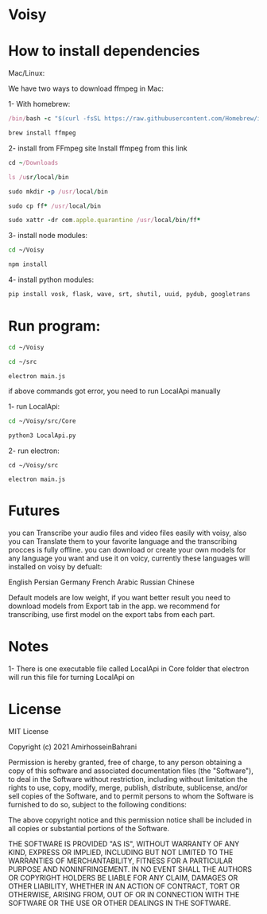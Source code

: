 # Voisy
 
# How to install dependencies

Mac/Linux:

We have two ways to download ffmpeg in Mac:

1- With homebrew:
```ruby
/bin/bash -c "$(curl -fsSL https://raw.githubusercontent.com/Homebrew/install/HEAD/install.sh)"

brew install ffmpeg
```

2- install from FFmpeg site
Install ffmpeg from this link
```ruby
cd ~/Downloads

ls /usr/local/bin

sudo mkdir -p /usr/local/bin

sudo cp ff* /usr/local/bin

sudo xattr -dr com.apple.quarantine /usr/local/bin/ff*
```

3- install node modules:
```bash
cd ~/Voisy

npm install
```

4- install python modules:
```bash
pip install vosk, flask, wave, srt, shutil, uuid, pydub, googletrans
```

# Run program:

```bash
cd ~/Voisy

cd ~/src

electron main.js
```

if above commands got error, you need to run LocalApi manually

1- run LocalApi:
```bash
cd ~/Voisy/src/Core

python3 LocalApi.py
```

2- run electron:
```
cd ~/Voisy/src

electron main.js
```


# Futures

you can Transcribe your audio files and video files easily with voisy, also you can Translate them to your favorite language and the transcribing procces is fully offline. you can download or create your own models for any language you want and use it on voicy, currently these languages will installed on voisy by defualt:

English
Persian
Germany
French
Arabic
Russian
Chinese

Default models are low weight, if you want better result you need to download models from Export tab in the app. we recommend for transcribing, use first model on the export tabs from each part.


# Notes

1- There is one executable file called LocalApi in Core folder that electron will run this file for turning LocalApi on


# License

MIT License

Copyright (c) 2021 AmirhosseinBahrani

Permission is hereby granted, free of charge, to any person obtaining a copy
of this software and associated documentation files (the "Software"), to deal
in the Software without restriction, including without limitation the rights
to use, copy, modify, merge, publish, distribute, sublicense, and/or sell
copies of the Software, and to permit persons to whom the Software is
furnished to do so, subject to the following conditions:

The above copyright notice and this permission notice shall be included in all
copies or substantial portions of the Software.

THE SOFTWARE IS PROVIDED "AS IS", WITHOUT WARRANTY OF ANY KIND, EXPRESS OR
IMPLIED, INCLUDING BUT NOT LIMITED TO THE WARRANTIES OF MERCHANTABILITY,
FITNESS FOR A PARTICULAR PURPOSE AND NONINFRINGEMENT. IN NO EVENT SHALL THE
AUTHORS OR COPYRIGHT HOLDERS BE LIABLE FOR ANY CLAIM, DAMAGES OR OTHER
LIABILITY, WHETHER IN AN ACTION OF CONTRACT, TORT OR OTHERWISE, ARISING FROM,
OUT OF OR IN CONNECTION WITH THE SOFTWARE OR THE USE OR OTHER DEALINGS IN THE
SOFTWARE.
